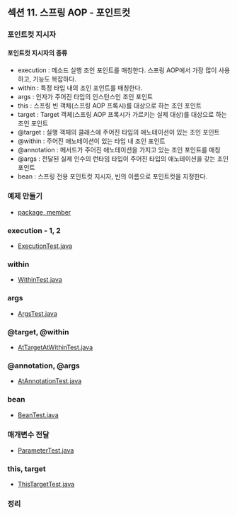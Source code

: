 ## 섹션 11. 스프링 AOP - 포인트컷

### 포인트컷 지시자

#### 포인트컷 지시자의 종류

- execution : 메소드 실행 조인 포인트를 매칭한다. 스프링 AOP에서 가장 많이 사용하고, 기능도 복잡하다.
- within : 특정 타입 내의 조인 포인트를 매칭한다.
- args : 인자가 주어진 타입의 인스턴스인 조인 포인트
- this : 스프링 빈 객체(스프링 AOP 프록시)를 대상으로 하는 조인 포인트
- target : Target 객체(스프링 AOP 프록시가 가르키는 실제 대상)를 대상으로 하는 조인 포인트
- @target : 실행 객체의 클래스에 주어진 타입의 애노테이션이 있는 조인 포인트
- @within : 주어진 애노테이션이 있는 타입 내 조인 포인트
- @annotation : 메서드가 주어진 애노테이션을 가지고 있는 조인 포인트를 매칭
- @args : 전달된 실제 인수의 런타임 타입이 주어진 타입의 애노테이션을 갖는 조인 포인트
- bean : 스프링 전용 포인트컷 지시자, 빈의 이름으로 포인트컷을 지정한다.

### 예제 만들기

- [package, member](https://github.com/spring-roadmap/spring-core-advanced-aop/tree/main/src/main/java/hello/aop/member)

### execution - 1, 2

- [ExecutionTest.java](https://github.com/spring-roadmap/spring-core-advanced-aop/blob/main/src/test/java/hello/aop/pointcut/ExecutionTest.java)

### within

- [WithinTest.java](https://github.com/spring-roadmap/spring-core-advanced-aop/blob/main/src/test/java/hello/aop/pointcut/WithinTest.java)

### args

- [ArgsTest.java](https://github.com/spring-roadmap/spring-core-advanced-aop/blob/main/src/test/java/hello/aop/pointcut/ArgsTest.java)

### @target, @within

- [AtTargetAtWithinTest.java](https://github.com/spring-roadmap/spring-core-advanced-aop/blob/main/src/test/java/hello/aop/pointcut/AtTargetAtWithinTest.java)

### @annotation, @args

- [AtAnnotationTest.java](https://github.com/spring-roadmap/spring-core-advanced-aop/blob/main/src/test/java/hello/aop/pointcut/AtAnnotationTest.java)

### bean

- [BeanTest.java](https://github.com/spring-roadmap/spring-core-advanced-aop/blob/main/src/test/java/hello/aop/pointcut/BeanTest.java)

### 매개변수 전달

- [ParameterTest.java](https://github.com/spring-roadmap/spring-core-advanced-aop/blob/main/src/test/java/hello/aop/pointcut/ParameterTest.java)

### this, target

- [ThisTargetTest.java](https://github.com/spring-roadmap/spring-core-advanced-aop/blob/main/src/test/java/hello/aop/pointcut/ThisTargetTest.java)

### 정리

